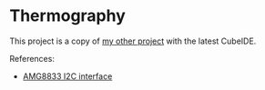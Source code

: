 # Thermography

This project is a copy of [my other project](https://github.com/araobp/stm32-mcu/tree/master/NUCLEO-F401RE/AI) with the latest CubeIDE.

References:
- [AMG8833 I2C interface](https://industrial.panasonic.com/cdbs/www-data/pdf/ADI8000/ast-ind-177617.pdf)
